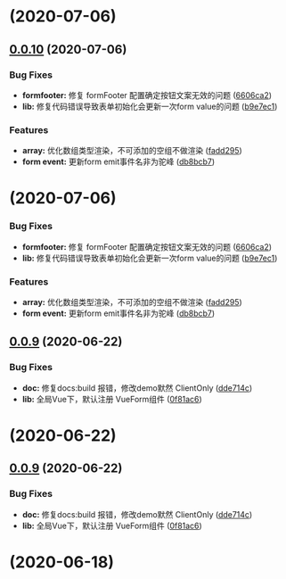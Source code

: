 # [](https://github.com/liujunchina/vue-json-schema-form/compare/v0.0.10...v) (2020-07-06)



## [0.0.10](https://github.com/liujunchina/vue-json-schema-form/compare/v0.0.9...v0.0.10) (2020-07-06)


### Bug Fixes

* **formfooter:** 修复 formFooter 配置确定按钮文案无效的问题 ([6606ca2](https://github.com/liujunchina/vue-json-schema-form/commit/6606ca2412cc830819067313aa82cf798b5a795c))
* **lib:** 修复代码错误导致表单初始化会更新一次form value的问题 ([b9e7ec1](https://github.com/liujunchina/vue-json-schema-form/commit/b9e7ec128ffe9ca508b3fc6ec5feaba7a6d38379))


### Features

* **array:** 优化数组类型渲染，不可添加的空组不做渲染 ([fadd295](https://github.com/liujunchina/vue-json-schema-form/commit/fadd29541ba6082b1635ca306fc8b31df6eca48b))
* **form event:** 更新form emit事件名非为驼峰 ([db8bcb7](https://github.com/liujunchina/vue-json-schema-form/commit/db8bcb77ae6021e7e0002ee4c3b159ee3b503725))



# [](https://github.com/liujunchina/vue-json-schema-form/compare/v0.0.9...v) (2020-07-06)


### Bug Fixes

* **formfooter:** 修复 formFooter 配置确定按钮文案无效的问题 ([6606ca2](https://github.com/liujunchina/vue-json-schema-form/commit/6606ca2412cc830819067313aa82cf798b5a795c))
* **lib:** 修复代码错误导致表单初始化会更新一次form value的问题 ([b9e7ec1](https://github.com/liujunchina/vue-json-schema-form/commit/b9e7ec128ffe9ca508b3fc6ec5feaba7a6d38379))


### Features

* **array:** 优化数组类型渲染，不可添加的空组不做渲染 ([fadd295](https://github.com/liujunchina/vue-json-schema-form/commit/fadd29541ba6082b1635ca306fc8b31df6eca48b))
* **form event:** 更新form emit事件名非为驼峰 ([db8bcb7](https://github.com/liujunchina/vue-json-schema-form/commit/db8bcb77ae6021e7e0002ee4c3b159ee3b503725))



## [0.0.9](https://github.com/liujunchina/vue-json-schema-form/compare/v0.0.8...v0.0.9) (2020-06-22)


### Bug Fixes

* **doc:** 修复docs:build 报错，修改demo默然 ClientOnly ([dde714c](https://github.com/liujunchina/vue-json-schema-form/commit/dde714cfa90ed2514dc2efc6f1f9121f53b2880a))
* **lib:** 全局Vue下，默认注册 VueForm组件 ([0f81ac6](https://github.com/liujunchina/vue-json-schema-form/commit/0f81ac6a1ae957149c8f572b6bbb4cb17d329aff))



# [](https://github.com/liujunchina/vue-json-schema-form/compare/v0.0.9...v) (2020-06-22)



## [0.0.9](https://github.com/liujunchina/vue-json-schema-form/compare/v0.0.8...v0.0.9) (2020-06-22)


### Bug Fixes

* **doc:** 修复docs:build 报错，修改demo默然 ClientOnly ([dde714c](https://github.com/liujunchina/vue-json-schema-form/commit/dde714cfa90ed2514dc2efc6f1f9121f53b2880a))
* **lib:** 全局Vue下，默认注册 VueForm组件 ([0f81ac6](https://github.com/liujunchina/vue-json-schema-form/commit/0f81ac6a1ae957149c8f572b6bbb4cb17d329aff))



#  (2020-06-18)



